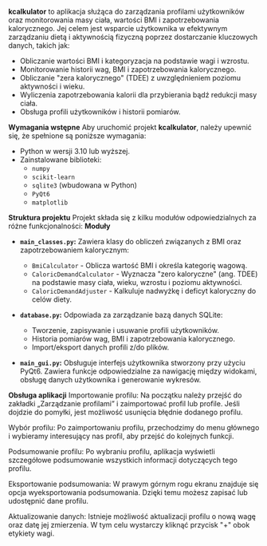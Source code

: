 **kcalkulator** to aplikacja służąca do zarządzania profilami użytkowników oraz monitorowania masy ciała, wartości BMI i zapotrzebowania kalorycznego. Jej celem jest wsparcie użytkownika w efektywnym zarządzaniu dietą i aktywnością fizyczną poprzez dostarczanie kluczowych danych, takich jak:
- Obliczanie wartości BMI i kategoryzacja na podstawie wagi i wzrostu.
- Monitorowanie historii wag, BMI i zapotrzebowania kalorycznego.
- Obliczanie "zera kalorycznego" (TDEE) z uwzględnieniem poziomu aktywności i wieku.
- Wyliczenia zapotrzebowania kalorii dla przybierania bądź redukcji masy ciała.
- Obsługa profili użytkowników i historii pomiarów.


**Wymagania wstępne**
Aby uruchomić projekt **kcalkulator**, należy upewnić się, że spełnione są poniższe wymagania:
- Python w wersji 3.10 lub wyższej.
- Zainstalowane biblioteki:
    - `numpy`
    - `scikit-learn`
    - `sqlite3` (wbudowana w Python)
    - `PyQt6`
    - `matplotlib`



**Struktura projektu**
Projekt składa się z kilku modułów odpowiedzialnych za różne funkcjonalności:
**Moduły**
- **`main_classes.py`:** Zawiera klasy do obliczeń związanych z BMI oraz zapotrzebowaniem kalorycznym:
    - `BmiCalculator` - Oblicza wartość BMI i określa kategorię wagową.
    - `CaloricDemandCalculator` - Wyznacza "zero kaloryczne" (ang. TDEE) na podstawie masy ciała, wieku, wzrostu i poziomu aktywności.
    - `CaloricDemandAdjuster` - Kalkuluje nadwyżkę i deficyt kaloryczny do celów diety.

- **`database.py`:** Odpowiada za zarządzanie bazą danych SQLite:
    - Tworzenie, zapisywanie i usuwanie profili użytkowników.
    - Historia pomiarów wag, BMI i zapotrzebowania kalorycznego.
    - Import/eksport danych profili z/do plików.

- **`main_gui.py`:** Obsługuje interfejs użytkownika stworzony przy użyciu PyQt6. Zawiera funkcje odpowiedzialne za nawigację między widokami, obsługę danych użytkownika i generowanie wykresów.


**Obsługa aplikacji**
Importowanie profilu: Na początku należy przejść do zakładki „Zarządzanie profilami” i zaimportować profil lub profile. Jeśli dojdzie do pomyłki, jest możliwość usunięcia błędnie dodanego profilu.

Wybór profilu: Po zaimportowaniu profilu, przechodzimy do menu głównego i wybieramy interesujący nas profil, aby przejść do kolejnych funkcji.

Podsumowanie profilu: Po wybraniu profilu, aplikacja wyświetli szczegółowe podsumowanie wszystkich informacji dotyczących tego profilu.

Eksportowanie podsumowania: W prawym górnym rogu ekranu znajduje się opcja wyeksportowania podsumowania. Dzięki temu możesz zapisać lub udostępnić dane profilu.

Aktualizowanie danych: Istnieje możliwość aktualizacji profilu o nową wagę oraz datę jej zmierzenia. W tym celu wystarczy kliknąć przycisk "+" obok etykiety wagi.
